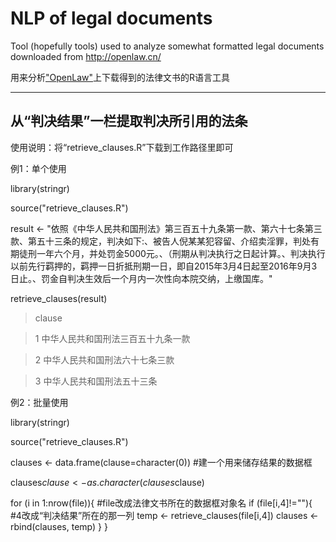 # NLP of legal documents
Tool (hopefully tools) used to analyze somewhat formatted legal documents downloaded from http://openlaw.cn/

用来分析["OpenLaw"](http://openlaw.cn/)上下载得到的法律文书的R语言工具

-------------------------------------------------------------
## 从“判决结果”一栏提取判决所引用的法条

使用说明：将“retrieve_clauses.R”下载到工作路径里即可

例1：单个使用

library(stringr)

source("retrieve_clauses.R")

result <- "依照《中华人民共和国刑法》第三百五十九条第一款、第六十七条第三款、第五十三条的规定，判决如下:、被告人倪某某犯容留、介绍卖淫罪，判处有期徒刑一年六个月，并处罚金5000元。、（刑期从判决执行之日起计算。、判决执行以前先行羁押的，羁押一日折抵刑期一日，即自2015年3月4日起至2016年9月3日止。、罚金自判决生效后一个月内一次性向本院交纳，上缴国库。"

retrieve_clauses(result)

> clause 

>1 中华人民共和国刑法三百五十九条一款

>2     中华人民共和国刑法六十七条三款

>3         中华人民共和国刑法五十三条

例2：批量使用

library(stringr)

source("retrieve_clauses.R")

clauses <- data.frame(clause=character(0))  \#建一个用来储存结果的数据框

clauses$clause <- as.character(clauses$clause)

for (i in 1:nrow(file)){                      \#file改成法律文书所在的数据框对象名
  if (file[i,4]!=""){                         \#4改成“判决结果”所在的那一列
    temp <- retrieve_clauses(file[i,4])
    clauses <- rbind(clauses, temp)
  }
}
